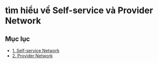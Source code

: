 # tìm hiểu về Self-service và Provider Network


## Mục lục

* [1. Self-service Network](#1)
* [2. Provider Network](#2)